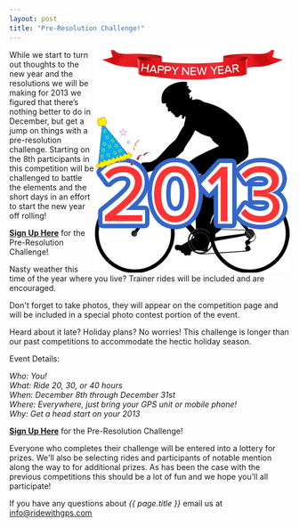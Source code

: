 ```yaml
---
layout: post
title: "Pre-Resolution Challenge!"
---
```

<img style="float:right;" src="/images/post_images/pre_res_lg.jpg"> 

While we start to turn out thoughts to the new year and the resolutions we will be making for 2013 we figured that there’s nothing better to do in December, but get a jump on things with a pre-resolution challenge. Starting on the 8th participants in this competition will be challenged to battle the elements and the short days in an effort to start the new year off rolling!

<a href="http://ridewithgps.com/competitions/Hot-summer-nights?utm_source=Blog&utm_medium=Blog&utm_campaign=Blog"><b>Sign Up Here</b></a> for the Pre-Resolution Challenge!

Nasty weather this time of the year where you live? Trainer rides will be included and are encouraged.

Don't forget to take photos, they will appear on the competition page and will be included in a special photo contest portion of the event.

Heard about it late? Holiday plans? No worries! This challenge is longer than our past competitions to accommodate the hectic holiday season.


Event Details:

*Who: You!<br />
What: Ride 20, 30, or 40 hours
<br />
When: December 8th through December 31st
<br />
Where: Everywhere, just bring your GPS unit or mobile phone!
<br />
Why: Get a head start on your 2013*


<a href="http://ridewithgps.com/competitions/Hot-summer-nights?utm_source=Blog&utm_medium=Blog&utm_campaign=Blog"><b>Sign Up Here</b></a> for the Pre-Resolution Challenge!

Everyone who completes their challenge will be entered into a lottery for prizes. We'll also be selecting rides and participants of notable mention along the way to for additional prizes. As has been the case with the previous competitions this should be a lot of fun and we hope you'll all participate!

If you have any questions about *{{ page.title }}* email us at <a href="mailto:info@ridewithgps.com">info@ridewithgps.com</a>
